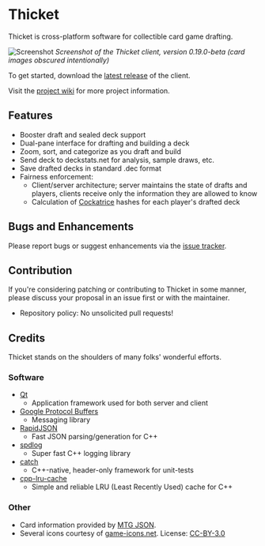 # Thicket
Thicket is cross-platform software for collectible card game drafting.

![Screenshot](https://i.imgbox.com/90lyZIf1.png)
_Screenshot of the Thicket client, version 0.19.0-beta (card images obscured intentionally)_

To get started, download the [latest release](http://github.com/mildmongrel/thicket/releases/latest) of the client.

Visit the [project wiki](http://github.com/mildmongrel/thicket/wiki) for more project information.

## Features

- Booster draft and sealed deck support
- Dual-pane interface for drafting and building a deck
- Zoom, sort, and categorize as you draft and build
- Send deck to deckstats.net for analysis, sample draws, etc.
- Save drafted decks in standard .dec format
- Fairness enforcement:
  - Client/server architecture; server maintains the state of drafts and players, clients receive only the information they are allowed to know
  - Calculation of [Cockatrice](http://cockatrice.github.io) hashes for each player's drafted deck

## Bugs and Enhancements

Please report bugs or suggest enhancements via the [issue tracker](http://github.com/mildmongrel/thicket/issues).

## Contribution

If you're considering patching or contributing to Thicket in some manner, please discuss your proposal in an issue first or with the maintainer.

- Repository policy: No unsolicited pull requests!

## Credits
Thicket stands on the shoulders of many folks' wonderful efforts.

### Software

- [Qt](http://www.qt.io)
  - Application framework used for both server and client
- [Google Protocol Buffers](https://developers.google.com/protocol-buffers/)
  - Messaging library
- [RapidJSON](http://rapidjson.org/)
  - Fast JSON parsing/generation for C++
- [spdlog](https://github.com/gabime/spdlog)
  - Super fast C++ logging library
- [catch](https://github.com/philsquared/Catch)
  - C++-native, header-only framework for unit-tests
- [cpp-lru-cache](https://github.com/lamerman/cpp-lru-cache)
  - Simple and reliable LRU (Least Recently Used) cache for C++

### Other

- Card information provided by [MTG JSON](http://mtgjson.com/).
- Several icons courtesy of [game-icons.net](http://game-icons.net/faq.html). License: [CC-BY-3.0](http://creativecommons.org/licenses/by/3.0/)

